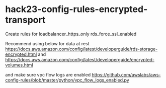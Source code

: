 # hack23-config-rules-encrypted-transport

Create rules for loadbalancer_https_only rds_force_ssl_enabled


Recommend using below for data at rest
https://docs.aws.amazon.com/config/latest/developerguide/rds-storage-encrypted.html and 
https://docs.aws.amazon.com/config/latest/developerguide/encrypted-volumes.html

and make sure vpc flow logs are enabled
https://github.com/awslabs/aws-config-rules/blob/master/python/vpc_flow_logs_enabled.py
